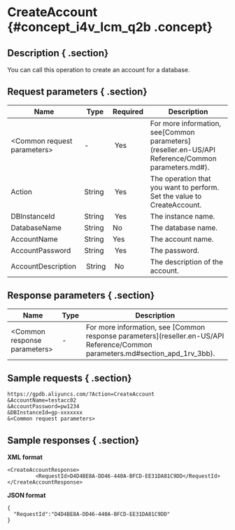 # CreateAccount {#concept_i4v_lcm_q2b .concept}

## Description { .section}

You can call this operation to create an account for a database.

## Request parameters { .section}

|Name|Type|Required| Description|
|----|----|--------|------------|
|<Common request parameters\>|-| Yes|For more information, see[Common parameters](reseller.en-US/API Reference/Common parameters.md#).|
|Action|String| Yes|The operation that you want to perform. Set the value to CreateAccount.|
|DBInstanceId|String| Yes|The instance name.|
|DatabaseName|String|No|The database name.|
|AccountName|String|Yes|The account name.|
|AccountPassword|String| Yes|The password.|
|AccountDescription| String| No|The description of the account.|

## Response parameters { .section}

|Name|Type|Description|
|----|----|-----------|
|<Common response parameters\>|-|For more information, see [Common response parameters](reseller.en-US/API Reference/Common parameters.md#section_apd_1rv_3bb).|

## Sample requests { .section}

```
https://gpdb.aliyuncs.com/?Action=CreateAccount
&AccountName=testacc02
&AccountPassword=pw1234
&DBInstanceId=gp-xxxxxxx
&<Common request parameters>
```

## Sample responses { .section}

**XML format**

```
<CreateAccountResponse>
         <RequestId>D4D4BE8A-DD46-440A-BFCD-EE31DA81C9DD</RequestId>
</CreateAccountResponse>
```

**JSON format**

```
{
  "RequestId":"D4D4BE8A-DD46-440A-BFCD-EE31DA81C9DD"
}
```

